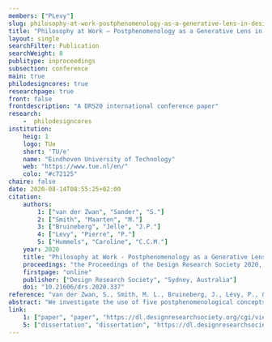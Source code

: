 ```yaml
---
members: ["PLevy"]
slug: philosophy-at-work-postphenomenology-as-a-generative-lens-in-design-research-and-practice
title: "Philosophy at Work – Postphenomenology as a Generative Lens in Design Research and Practice"
layout: single
searchFilter: Publication
searchWeight: 8
publitype: inproceedings
subsection: conference
main: true
philodesigncores: true
researchpage: true
front: false
frontdescription: "A DRS20 international conference paper"
research: 
    -  philodesigncores
institution:
    heig: 1
    logo: TUe
    short: 'TU/e'
    name: "Eindhoven University of Technology"
    web: "https://www.tue.nl/en/"
    colo: "#c72125"
chaire: false
date: 2020-08-14T08:55:25+02:00
citation:
    authors:
        1: ["van der Zwan", "Sander", "S."]
        2: ["Smith", "Maarten", "M."]
        3: ["Bruineberg", "Jelle", "J.P."]
        4: ["Levy", "Pierre", "P."]
        5: ["Hummels", "Caroline", "C.C.M."]
    year: 2020
    title: "Philosophy at Work - Postphenomenology as a Generative Lens in Design Research and Practice"
    proceedings: "the Proceedings of the Design Research Society 2020, DRS2020"
    firstpage: "online"
    publisher: ["Design Research Society", "Sydney, Australia"]
    doi: "10.21606/drs.2020.337"
reference: "van der Zwan, S., Smith, M. L., Bruineberg, J., Lévy, P., & Hummels, C. C. M. (2020). Philosophy at Work - Postphenomenology as a Generative Lens in Design Research and Practice. Proceedings of the Design Research Society 2020, DRS2020, Sydney, Australia (online). https://doi.org/10.21606/drs.2020.337"
abstract: "We investigate the use of five postphenomenological concepts by bringing them to design practice and using them as a “generative lens” in design research. The use of these concepts in design research creates tension between the general and the particular. In a constructive design research process, we resolve this tension. We follow two complementary lines of inquiry: first, we design a ritual to support a postphenomenological analysis of the workplace. We discuss insights regarding ordering and formulation of the concepts, selecting a technological intermediary and assessing technologies. In the second, we use postphenomenology as a generative lens in designing the ritual. We discuss the iterative process in which the designer shapes specific uses by proposing different designs and reflecting on them using postphenomenological concepts. These reflections point to a responsibility of the designer to incorporate ways of being, ways of knowing and values on top of specific uses and utility."
link:
    1: ["paper", "paper", "https://dl.designresearchsociety.org/cgi/viewcontent.cgi?article=1205&context=drs-conference-papers"]
    5: ["dissertation", "dissertation", "https://dl.designresearchsociety.org/drs-conference-papers/drs2020/researchpapers/116/"]
---
```


